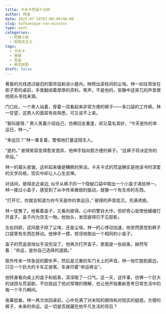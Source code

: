 ```yaml
---
title: 卡夫卡荒诞十分钟
author: 林逸
date: 2022-07-14T07:00:00+08:00
slug: kafkaesque-ten-minutes
type: post
categories:
  - 短篇小说
  - 超现实主义
tags:
  - 卡夫卡
  - 悬疑
  - 荒诞
  - 悬念结局
draft: false
---
```


黄昏的光线透过破旧的窗帘投射进小屋内，映照出梁柱间的尘埃。林一如往常坐在柜子旁的桌前，手里翻阅着厚厚的资料。笑声，不是他的，安静中这突兀的声音使他扭头寻找来源。

门口处，一个男人站着，穿着一双看起来非常方便的裤子——多口袋的工作裤。林一怔望，这男人的面容有些熟悉，可又说不上来。

“我叫彼得，” 男人笑着介绍自己，仿佛旧友重逢，却又莫名其妙，“今天是你的幸运日，林一。”

“幸运日？”林一重复着，警惕地打量这陌生人。

“是的，” 彼得笑容变得愈发诡异，他伸手指向那方便的裤子。“这裤子将决定你的命运。”

林一的眉头紧皱，这听起来像是糟糕的笑话。卡夫卡式的荒诞确实是他读书时深爱的文学风格，现实中却让人心生忌惮。

对话间，彼得走近桌边, 似乎从裤子的一个隐秘口袋中取出一个小盒子递给林一。林一接过小盒子，感受到了从中传来微弱的振动，就像一个有生命的东西。

“打开它，你就会知道为何今天是你的幸运日。” 彼得的声音低沉，充满诱惑。

林一犹豫了。他看着盒子，又看向彼得。心中的警铃大作，但好奇心驱使他缓缓打开盒子。盒子内为空无一物。他抬头，发现彼得已不见踪影。

左右四顾，这间屋子除了尘埃，还是尘埃。林一的心悸动加速，他突然感觉到裤子口袋里有东西在移动。他伸手一摸，惊讶地取出一个相同的小盒子。

盒子的荒诞游戏似乎没完没了。他再次打开盒子，里面是一张纸条，赫然写着：“命运，是你自己选择的道路。”

窗外传来一阵急促的脚步声，然后是沉重的车门关上的声音。林一匆忙跑到窗边，只见一个巨大的卡车正驶离，车身印着“命运裤业”。

他转身看向桌上的盒子和纸条，深深吸了一口气。这一天，这件事，仿佛一个巨大的谜团与荒诞剧，不仅挑战了他对常理的理解，也让他开始重新思考日常生活中的每一个平凡瞬间。

夜幕低垂，林一再次坐回桌前，心中充满了对未知的期待和对现实的疑惑。方便的裤子，未来的命运，这一切是否就藏在他平凡生活的背后？